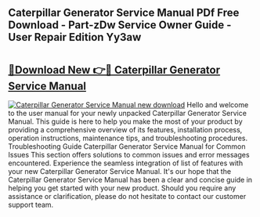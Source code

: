 ## Caterpillar Generator Service Manual PDf Free Download - Part-zDw Service Owner Guide - User Repair Edition Yy3aw

# <h2><a href="http://bc1090.oget.top/?id=Caterpillar+Generator+Service+Manual">🔗Download New 👉🔴 Caterpillar Generator Service Manual</a></h2>

[![Caterpillar Generator Service Manual new download](https://i.imgur.com/5g1atiW.png)](http://bc1090.oget.top/?id=Caterpillar+Generator+Service+Manual)
Hello and welcome to the user manual for your newly unpacked Caterpillar Generator Service Manual. This guide is here to help you make the most of your product by providing a comprehensive overview of its features, installation process, operation instructions, maintenance tips, and troubleshooting procedures. Troubleshooting Guide Caterpillar Generator Service Manual for Common Issues This section offers solutions to common issues and error messages encountered. Experience the seamless integration of list of features with your new Caterpillar Generator Service Manual. It's our hope that the Caterpillar Generator Service Manual has been a clear and concise guide in helping you get started with your new product. Should you require any assistance or clarification, please do not hesitate to contact our customer support team.
